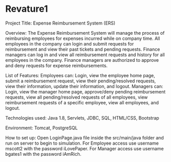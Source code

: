 # Revature1

Project Title: Expense Reimbursement System (ERS)

Overview: The Expense Reimbursement System will manage the process of reimbursing employees for expenses incurred while on company time. All employees in the company can login and submit requests for reimbursement and view their past tickets and pending requests. Finance managers can log in and view all reimbursement requests and history for all employees in the company. Finance managers are authorized to approve and deny requests for expense reimbursements.

List of Features:
Employees can: Login, view the employee home page, submit a reimbursement request, view their pending/resolved requests, view their information, update their information, and logout. 
Managers can: Login, view the manager home page, approve/deny pending reimbursement requests, view all pending/resolved requests of all employees, view reimbursement requests of a specific employee, view all employees, and logout. 

Technologies used: Java 1.8, Servlets, JDBC, SQL, HTML/CSS, Bootstrap

Environment: Tomcat, PostgreSQL

How to set up: Open LoginPage.java file inside the src/main/java folder and run on server to begin to simulation. For Employee access use username mscott2 with the password iLovePaper. For Manager access use username bgates1 with the password iAmRich. 
